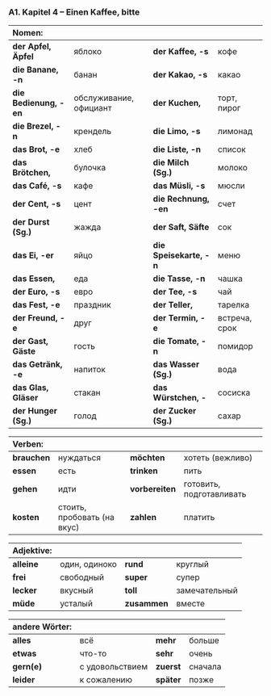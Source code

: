### A1. Kapitel 4 – Einen Kaffee, bitte

| **Nomen:** ||||
|:---|:---|:---|:---|
| **der Apfel, Äpfel** | яблоко | **der Kaffee, -s** | кофе |
| **die Banane, -n** | банан | **der Kakao, -s** | какао |
| **die Bedienung, -en** | обслуживание, официант | **der Kuchen,** | торт, пирог |
| **die Brezel, -n** | крендель | **die Limo, -s** | лимонад |
| **das Brot, -e** | хлеб | **die Liste, -n** | список |
| **das Brötchen,** | булочка | **die Milch (Sg.)** | молоко |
| **das Café, -s** | кафе | **das Müsli, -s** | мюсли |
| **der Cent, -s** | цент | **die Rechnung, -en** | счет |
| **der Durst (Sg.)** | жажда | **der Saft, Säfte** | сок |
| **das Ei, -er** | яйцо | **die Speisekarte, -n** | меню |
| **das Essen,** | еда | **die Tasse, -n** | чашка |
| **der Euro, -s** | евро | **der Tee, -s** | чай |
| **das Fest, -e** | праздник | **der Teller,** | тарелка |
| **der Freund, -e** | друг | **der Termin, -e** | встреча, срок |
| **der Gast, Gäste** | гость | **die Tomate, -n** | помидор |
| **das Getränk, -е** | напиток | **das Wasser (Sg.)** | вода |
| **das Glas, Gläser** | стакан | **das Würstchen, -** | сосиска |
| **der Hunger (Sg.)** | голод | **der Zucker (Sg.)** | сахар |


| **Verben:** ||||
|:---|:---|:---|:---|
| **brauchen** | нуждаться | **möchten** | хотеть (вежливо) |
| **essen** | есть | **trinken** | пить |
| **gehen** | идти | **vorbereiten** | готовить, подготавливать |
| **kosten** | стоить, пробовать (на вкус) | **zahlen** | платить |


| **Adjektive:** ||||
|:---|:---|:---|:---|
| **alleine** | один, одиноко | **rund** | круглый |
| **frei** | свободный | **super** | супер |
| **lecker** | вкусный | **toll** | замечательный |
| **müde** | усталый | **zusammen** | вместе |


| **andere Wörter:** ||||
|:---|:---|:---|:---|
| **alles** | всё | **mehr** | больше |
| **etwas** | что-то | **sehr** | очень |
| **gern(e)** | с удовольствием | **zuerst** | сначала |
| **leider** | к сожалению | **später** | позже |

